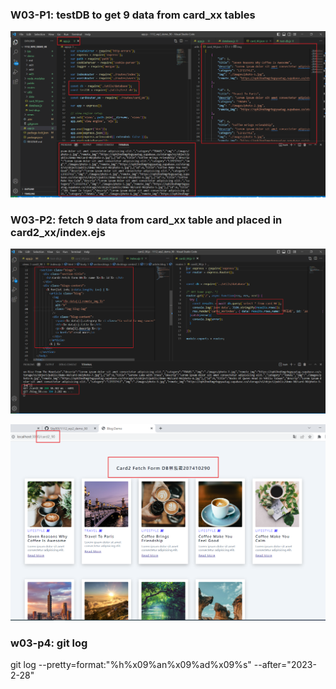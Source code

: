 ### W03-P1: testDB to get 9 data from card_xx tables 

![](w03-p1.png)

### W03-P2: fetch 9 data from card_xx table and placed in card2_xx/index.ejs 

![](w03-p2-1.png)

![](w03-p2-2.png)

### w03-p4: git log

git log --pretty=format:"%h%x09%an%x09%ad%x09%s" --after="2023-2-28"
